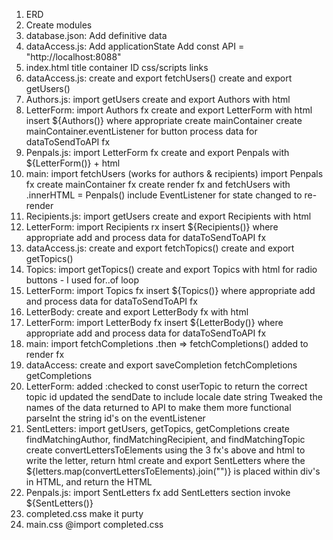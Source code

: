 1.  ERD
2.  Create modules
3.  database.json: Add definitive data
4.  dataAccess.js: 
        Add applicationState
        Add const API = "http://localhost:8088"  
5.  index.html
        title 
        container ID
        css/scripts links
6.  dataAccess.js: 
        create and export fetchUsers()
        create and export getUsers()
7.  Authors.js: 
        import getUsers 
        create and export Authors with html
8.  LetterForm: 
        import Authors fx
        create and export LetterForm with html
        insert ${Authors()} where appropriate
        create mainContainer
        create mainContainer.eventListener for button
        process data for dataToSendToAPI fx
9.  Penpals.js:
        import LetterForm fx
        create and export Penpals with ${LetterForm()} + html
10.  main:
        import fetchUsers (works for authors & recipients)
        import Penpals fx
        create mainContainer fx
        create render fx and fetchUsers with .innerHTML = Penpals()
        include EventListener for state changed to re-render
11.  Recipients.js: 
        import getUsers 
        create and export Recipients with html
12. LetterForm: 
        import Recipients rx
        insert ${Recipients()} where appropriate
        add and process data for dataToSendToAPI fx
13. dataAccess.js: 
        create and export fetchTopics()
        create and export getTopics()
14. Topics:
        import getTopics()
        create and export Topics with html for radio buttons - I used for..of loop
15. LetterForm:
        import Topics fx
        insert ${Topics()} where appropriate
        add and process data for dataToSendToAPI fx
16. LetterBody:
        create and export LetterBody fx with html
17. LetterForm:
        import LetterBody fx
        insert ${LetterBody()} where appropriate 
        add and process data for dataToSendToAPI fx
18. main:
        import fetchCompletions 
        .then => fetchCompletions() added to render fx
19. dataAccess:
        create and export 
                saveCompletion
                fetchCompletions
                getCompletions
20. LetterForm:
        added :checked to const userTopic to return the correct topic id
        updated the sendDate to include locale date string
        Tweaked the names of the data returned to API to make them more functional
        parseInt the string id's on the eventListener
21. SentLetters:
        import getUsers, getTopics, getCompletions
        create findMatchingAuthor, findMatchingRecipient, and findMatchingTopic
        create convertLettersToElements  using the 3 fx's above and html to write the letter, return html
        create and export SentLetters where the ${letters.map(convertLettersToElements).join("")} is placed within div's in HTML, and return the HTML
22. Penpals.js:
        import SentLetters fx
        add SentLetters section 
        invoke ${SentLetters()}
23. completed.css
        make it purty
24. main.css
        @import completed.css


